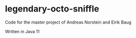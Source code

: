 # legendary-octo-sniffle

Code for the master project of Andreas Norstein and Eirik Baug

Written in Java 11
